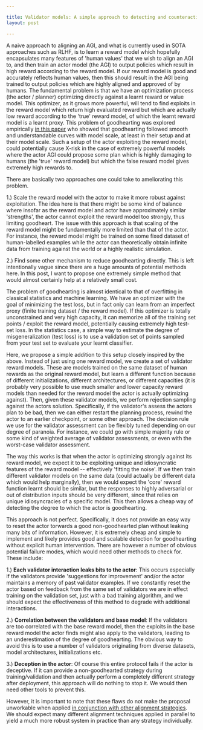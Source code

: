 ```yaml
---

title: Validator models: A simple approach to detecting and counteracting goodhearting
layout: post

---
```


A naive approach to aligning an AGI, and what is currently used in SOTA approaches such as RLHF, is to learn a reward model which hopefully encapsulates many features of 'human values' that we wish to align an AGI to, and then train an actor model (the AGI) to output policies which result in high reward according to the reward model. If our reward model is good and accurately reflects human values, then this should result in the AGI being trained to output policies which are highly aligned and approved of by humans. The fundamental problem is that we have an optimization process (the actor / planner) optimizing directly against a learnt reward or value model. This optimizer, as it grows more powerful, will tend to find exploits in the reward model which return high evaluated reward but which are actually low reward according to the 'true' reward model, of which the learnt reward model is a learnt proxy. This problem of goodhearting was explored empirically [in this paper](https://arxiv.org/abs/2210.10760) who showed that goodhearting followed smooth and understandable curves with model scale, at least in their setup and at their model scale. Such a setup of the actor exploiting the reward model, could potentially cause X-risk in the case of extremely powerful models where the actor AGI could propose some plan which is highly damaging to humans (the 'true' reward model) but which the false reward model gives extremely high rewards to.

There are basically two approaches one could take to ameliorating this problem.

1.) Scale the reward model with the actor to make it more robust against exploitation. The idea here is that there might be some kind of balance where insofar as the reward model and actor have approximately similar 'strengths', the actor cannot exploit the reward model too strongly, thus limiting goodheart. The issue with this approach is that scaling of the reward model might be fundamentally more limited than that of the actor. For instance, the reward model might be trained on some fixed dataset of human-labelled examples while the actor can theoretically obtain infinite data from training against the world or a highly realistic simulation. 

2.) Find some other mechanism to reduce goodhearting directly. This is left intentionally vague since there are a huge amounts of potential methods here. In this post, I want to propose one extremely simple method that would almost certainly help at a relatively small cost.

The problem of goodhearting is almost identical to that of overfitting in classical statistics and machine learning. We have an optimizer with the goal of minimizing the test loss, but in fact only can learn from an imperfect proxy (finite training dataset / the reward model). If this optimizer is totally unconstrained and very high capacity, it can memorize all of the training set points / exploit the reward model, potentially causing extremely high test-set loss. In the statistics case, a simple way to estimate the degree of misgeneralization (test loss) is to use a validation set of points sampled from your test set to evaluate your learnt classifier. 

Here, we propose a simple addition to this setup closely inspired by the above. Instead of just using one reward model, we create a set of validator reward models. These are models trained on the same dataset of human rewards as the original reward model, but learn a different function because of different initializations, different architectures, or different capacities (it is probably very possible to use much smaller and lower capacity reward models than needed for the reward model the actor is actually optimizing against). Then, given these validator models, we perform rejection sampling against the actors solution. Specifically, if the validator's assess the actors plan to be bad, then we can either restart the planning process, rewind the actor to an earlier checkpoint, or some other approach. The decision rule we use for the validator assessment can be flexibly tuned depending on our degree of paranoia. For instance, we could go with simple majority rule or some kind of weighted average of validator assessments, or even with the worst-case validator assessment.

The way this works is that when the actor is optimizing strongly against its reward model, we expect it to be exploiting unique and idiosyncratic features of the reward model -- effectively 'fitting the noise'. If we then train different validator models on the same data (could actually be different data which would help marginally), then we would expect the 'core' reward function learnt should be similar, but the responses to highly adversarial or out of distribution inputs should be very different, since that relies on unique idiosyncracies of a specific model. This then allows a cheap way of detecting the degree to which the actor is goodhearting. 

This approach is not perfect. Specifically, it does not provide an easy way to reset the actor torwards a good non-goodhearted plan without leaking many bits of information. However, it is extremely cheap and simple to implement and likely provides good and scalable detection for goodhearting without explicit human intervention. There are however a number of obvious potential failure modes, which would need other methods to check for. These include:

1.) **Each validator interaction leaks bits to the actor**: This occurs especially if the validators provide 'suggestions for improvement' and/or the actor maintains a memory of past validator examples. If we constantly reset the actor based on feedback from the same set of validators we are in effect training on the validation set, just with a bad training algorithm, and we should expect the effectiveness of this method to degrade with additional interactions.

2.) **Correlation between the validators and base model**: If the validators are too correlated with the base reward model, then the exploits in the base reward model the actor finds might also apply to the validators, leading to an underestimation of the degree of goodhearting. The obvious way to avoid this is to use a number of validators originating from diverse datasets, model architectures, initializations etc.

3.) **Deception in the actor**: Of course this entire protocol fails if the actor is deceptive. If it can provide a non-goodhearted strategy during training/validation and then actually perform a completely different strategy after deployment, this approach will do nothing to stop it. We would then need other tools to prevent this.

However, it is important to note that these flaws do not make the proposal unworkable when applied [in conjunction with other alignment strategies](https://www.beren.io/2023-02-19-The-solution-to-alignment-is-many-not-one/). We should expect many different alignment techniques applied in parallel to yield a much more robust system in practice than any strategy individually. 
